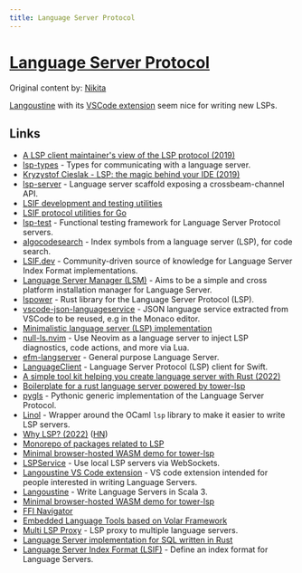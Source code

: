 ```yaml
---
title: Language Server Protocol
---
```


# [Language Server Protocol](https://microsoft.github.io/language-server-protocol/)

Original content by: [Nikita](https://wiki.nikiv.dev/)

[Langoustine](https://github.com/neandertech/langoustine) with its [VSCode extension](https://github.com/neandertech/langoustine-vscode) seem nice for writing new LSPs.

## Links

- [A LSP client maintainer's view of the LSP protocol (2019)](https://www.reddit.com/r/vim/comments/b3yzq4/a_lsp_client_maintainers_view_of_the_lsp_protocol/)
- [lsp-types](https://github.com/gluon-lang/lsp-types) - Types for communicating with a language server.
- [Kryzystof Cieslak - LSP: the magic behind your IDE (2019)](https://www.youtube.com/watch?v=-T066JoO0hE)
- [lsp-server](https://github.com/rust-analyzer/lsp-server) - Language server scaffold exposing a crossbeam-channel API.
- [LSIF development and testing utilities](https://github.com/sourcegraph/lsif-test)
- [LSIF protocol utilities for Go](https://github.com/sourcegraph/lsif-protocol)
- [lsp-test](https://github.com/bubba/lsp-test) - Functional testing framework for Language Server Protocol servers.
- [algocodesearch](https://github.com/adrienjoly/algocodesearch) - Index symbols from a language server (LSP), for code search.
- [LSIF.dev](https://lsif.dev/) - Community-driven source of knowledge for Language Server Index Format implementations.
- [Language Server Manager (LSM)](https://github.com/johejo/lsm) - Aims to be a simple and cross platform installation manager for Language Server.
- [lspower](https://github.com/hvithrafn/lspower) - Rust library for the Language Server Protocol (LSP).
- [vscode-json-languageservice](https://github.com/microsoft/vscode-json-languageservice) - JSON language service extracted from VSCode to be reused, e.g in the Monaco editor.
- [Minimalistic language server (LSP) implementation](https://github.com/bkomuves/toy-language-server)
- [null-ls.nvim](https://github.com/jose-elias-alvarez/null-ls.nvim) - Use Neovim as a language server to inject LSP diagnostics, code actions, and more via Lua.
- [efm-langserver](https://github.com/mattn/efm-langserver) - General purpose Language Server.
- [LanguageClient](https://github.com/ChimeHQ/LanguageClient) - Language Server Protocol (LSP) client for Swift.
- [A simple tool kit helping you create language server with Rust (2022)](https://www.reddit.com/r/rust/comments/sszwvz/a_simple_tool_kit_helping_you_create_language/)
- [Boilerplate for a rust language server powered by tower-lsp](https://github.com/IWANABETHATGUY/tower-lsp-boilerplate)
- [pygls](https://github.com/openlawlibrary/pygls) - Pythonic generic implementation of the Language Server Protocol.
- [Linol](https://github.com/c-cube/linol) - Wrapper around the OCaml `lsp` library to make it easier to write LSP servers.
- [Why LSP? (2022)](https://matklad.github.io//2022/04/25/why-lsp.html) ([HN](https://news.ycombinator.com/item?id=31151048))
- [Monorepo of packages related to LSP](https://github.com/qualified/lsps)
- [Minimal browser-hosted WASM demo for tower-lsp](https://github.com/silvanshade/tower-lsp-web-demo)
- [LSPService](https://github.com/flowtoolz/LSPService) - Use local LSP servers via WebSockets.
- [Langoustine VS Code extension](https://github.com/neandertech/langoustine-vscode) - VS code extension intended for people interested in writing Language Servers.
- [Langoustine](https://github.com/neandertech/langoustine) - Write Language Servers in Scala 3.
- [Minimal browser-hosted WASM demo for tower-lsp](https://github.com/silvanshade/tower-lsp-web-demo)
- [FFI Navigator](https://github.com/tqchen/ffi-navigator)
- [Embedded Language Tools based on Volar Framework](https://github.com/volarjs/language-tools-starter)
- [Multi LSP Proxy](https://github.com/messense/multi-lsp-proxy) - LSP proxy to multiple language servers.
- [Language Server implementation for SQL written in Rust](https://github.com/matthias-Q/rusqlls)
- [Language Server Index Format (LSIF)](https://github.com/microsoft/lsif-node) - Define an index format for Language Servers.
